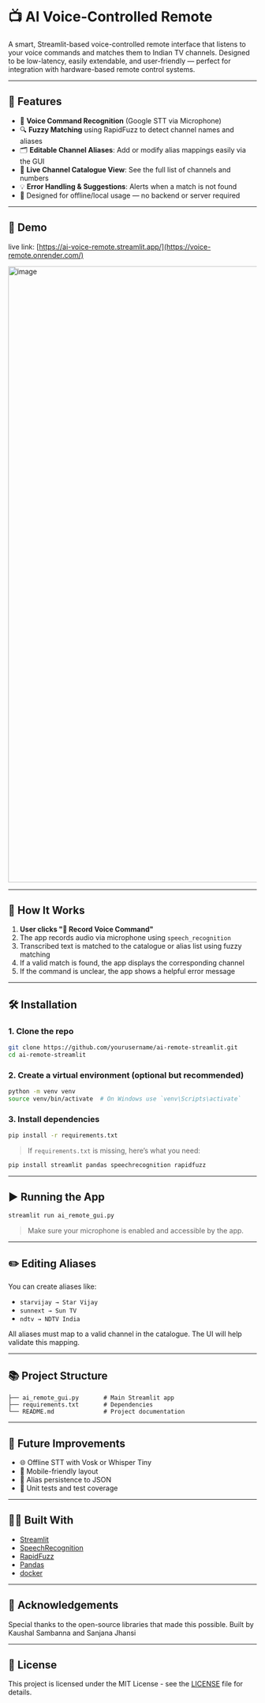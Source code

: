 
# 📺 AI Voice-Controlled Remote

A smart, Streamlit-based voice-controlled remote interface that listens to your voice commands and matches them to Indian TV channels. Designed to be low-latency, easily extendable, and user-friendly — perfect for integration with hardware-based remote control systems.

---

## 🚀 Features

- 🎤 **Voice Command Recognition** (Google STT via Microphone)
- 🔍 **Fuzzy Matching** using RapidFuzz to detect channel names and aliases
- 🗂️ **Editable Channel Aliases**: Add or modify alias mappings easily via the GUI
- 📃 **Live Channel Catalogue View**: See the full list of channels and numbers
- 💡 **Error Handling & Suggestions**: Alerts when a match is not found
- 🧠 Designed for offline/local usage — no backend or server required

---

## 📸 Demo
live link: [https://ai-voice-remote.streamlit.app/](https://voice-remote.onrender.com/)

<img width="2524" height="1247" alt="image" src="https://github.com/user-attachments/assets/960ac652-f088-4f86-9f57-5a4a6c92ecd6" />



---

## 🧠 How It Works

1. **User clicks "🎤 Record Voice Command"**
2. The app records audio via microphone using `speech_recognition`
3. Transcribed text is matched to the catalogue or alias list using fuzzy matching
4. If a valid match is found, the app displays the corresponding channel
5. If the command is unclear, the app shows a helpful error message

---

## 🛠️ Installation

### 1. Clone the repo

```bash
git clone https://github.com/yourusername/ai-remote-streamlit.git
cd ai-remote-streamlit
```

### 2. Create a virtual environment (optional but recommended)

```bash
python -m venv venv
source venv/bin/activate  # On Windows use `venv\Scripts\activate`
```

### 3. Install dependencies

```bash
pip install -r requirements.txt
```

> If `requirements.txt` is missing, here’s what you need:
```bash
pip install streamlit pandas speechrecognition rapidfuzz
```

---

## ▶️ Running the App

```bash
streamlit run ai_remote_gui.py
```

> Make sure your microphone is enabled and accessible by the app.

---

## ✏️ Editing Aliases

You can create aliases like:

- `starvijay → Star Vijay`
- `sunnext → Sun TV`
- `ndtv → NDTV India`

All aliases must map to a valid channel in the catalogue. The UI will help validate this mapping.

---

## 📚 Project Structure

```plaintext
├── ai_remote_gui.py       # Main Streamlit app
├── requirements.txt       # Dependencies
└── README.md              # Project documentation
```

---

## 🧩 Future Improvements

- 🌐 Offline STT with Vosk or Whisper Tiny
- 📱 Mobile-friendly layout
- 💾 Alias persistence to JSON
- 🧪 Unit tests and test coverage

---

## 🧑‍💻 Built With

- [Streamlit](https://streamlit.io/)
- [SpeechRecognition](https://pypi.org/project/SpeechRecognition/)
- [RapidFuzz](https://github.com/maxbachmann/RapidFuzz)
- [Pandas](https://pandas.pydata.org/)
- [docker](https://hub.docker.com)

---

## 🙏 Acknowledgements

Special thanks to the open-source libraries that made this possible. Built by Kaushal Sambanna and Sanjana Jhansi

---

## 📄 License

This project is licensed under the MIT License - see the [LICENSE](LICENSE) file for details.
